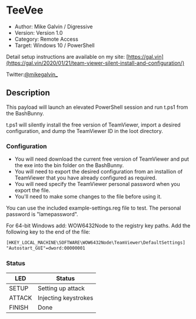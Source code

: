 # TeeVee

* Author: Mike Galvin / Digressive
* Version: Version 1.0
* Category: Remote Access
* Target: Windows 10 / PowerShell

Detail setup instructions are available on my site: [https://gal.vin](https://gal.vin/2020/01/21/team-viewer-silent-install-and-configuration/)

Twitter:[@mikegalvin_](https://twitter.com/mikegalvin_)

## Description

This payload will launch an elevated PowerShell session and run t.ps1 from the BashBunny.

t.ps1 will silently install the free version of TeamViewer, import a desired configuration, and dump the TeamViewer ID in the loot directory.

### Configuration

* You will need download the current free version of TeamViewer and put the exe into the bin folder on the BashBunny.
* You will need to export the desired configuration from an installion of TeamViewer that you have already configured as required.
* You will need specify the TeamViewer personal password when you export the file.
* You'll need to make some changes to the file before using it.

You can use the included example-settings.reg file to test. The personal password is "lamepassword".

For 64-bit Windows add: WOW6432Node to the registry key paths.
Add the following key to the end of the file:

``` txt
[HKEY_LOCAL_MACHINE\SOFTWARE\WOW6432Node\TeamViewer\DefaultSettings]
"Autostart_GUI"=dword:00000001
```

### Status

| LED    | Status               |
| ------ | ---------------------|
| SETUP  | Setting up attack    |
| ATTACK | Injecting keystrokes |
| FINISH | Done                 |
